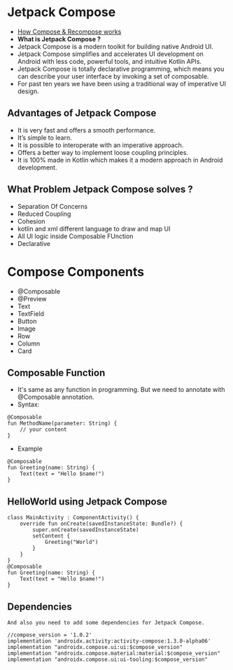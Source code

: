 # Jetpack Compose
- [How Compose & Recompose works](https://medium.com/androiddevelopers/under-the-hood-of-jetpack-compose-part-2-of-2-37b2c20c6cdd)
- **What is Jetpack Compose ?**
- Jetpack Compose is a modern toolkit for building native Android UI.
- Jetpack Compose simplifies and accelerates UI development on Android with less code, powerful tools, and intuitive Kotlin APIs.
- Jetpack Compose is totally declarative programming, which means you can describe your user
  interface by invoking a set of composable.
- For past ten years we have been using a traditional way of imperative UI design.

## Advantages of Jetpack Compose

- It is very fast and offers a smooth performance.
- It’s simple to learn.
- It is possible to interoperate with an imperative approach.
- Offers a better way to implement loose coupling principles.
- It is 100% made in Kotlin which makes it a modern approach in Android development.

## What Problem Jetpack Compose solves ?

- Separation Of Concerns
- Reduced Coupling
- Cohesion
- kotlin and xml different language to draw and map UI
- All UI logic inside Composable FUnction
- Declarative

# Compose Components

- @Composable
- @Preview
- Text
- TextField
- Button
- Image
- Row
- Column
- Card

## Composable Function
- It's same as any function in programming. But we need to annotate with @Composable annotation.
- Syntax:
```
@Composable
fun MethodName(parameter: String) {
    // your content
}
```
- Example
```
@Composable
fun Greeting(name: String) {
    Text(text = "Hello $name!")
}
```
## HelloWorld using Jetpack Compose
```
class MainActivity : ComponentActivity() {
    override fun onCreate(savedInstanceState: Bundle?) {
        super.onCreate(savedInstanceState)
        setContent {
            Greeting("World")
        }
    }
}
@Composable
fun Greeting(name: String) {
    Text(text = "Hello $name!")
}
```
## Dependencies
```
And also you need to add some dependencies for Jetpack Compose. 

//compose_version = '1.0.2'
implementation 'androidx.activity:activity-compose:1.3.0-alpha06'
implementation "androidx.compose.ui:ui:$compose_version"
implementation "androidx.compose.material:material:$compose_version"
implementation "androidx.compose.ui:ui-tooling:$compose_version"
```